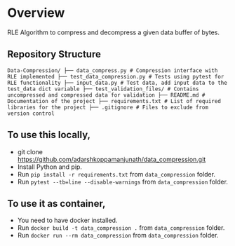 # Overview
RLE Algorithm to compress and decompress a given data buffer of bytes.

## Repository Structure
```Data-Compression/ ├── data_compress.py # Compression interface with RLE implemented ├── test_data_compression.py # Tests using pytest for RLE functionality ├── input_data.py # Test data, add input data to the test_data dict variable ├── test_validation_files/ # Contains uncompressed and compressed data for validation ├── README.md # Documentation of the project ├── requirements.txt # List of required libraries for the project ├── .gitignore # Files to exclude from version control```

## To use this locally,
- git clone https://github.com/adarshkoppamanjunath/data_compression.git
- Install Python and pip.
- Run `pip install -r requirements.txt` from `data_compression` folder.
- Run `pytest --tb=line --disable-warnings` from `data_compression` folder.

## To use it as container,
- You need to have docker installed.
- Run `docker build -t data_compression .` from `data_compression` folder.
- Run `docker run --rm data_compression` from `data_compression` folder.


